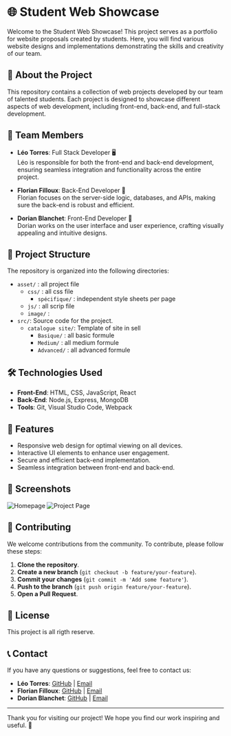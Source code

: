 # 🌐 Student Web Showcase

Welcome to the Student Web Showcase! This project serves as a portfolio for website proposals created by students. Here, you will find various website designs and implementations demonstrating the skills and creativity of our team.

## 🚀 About the Project

This repository contains a collection of web projects developed by our team of talented students. Each project is designed to showcase different aspects of web development, including front-end, back-end, and full-stack development.

## 👥 Team Members

- **Léo Torres**: Full Stack Developer 🖥️  
  Léo is responsible for both the front-end and back-end development, ensuring seamless integration and functionality across the entire project.

- **Florian Filloux**: Back-End Developer 💾  
  Florian focuses on the server-side logic, databases, and APIs, making sure the back-end is robust and efficient.

- **Dorian Blanchet**: Front-End Developer 🎨  
  Dorian works on the user interface and user experience, crafting visually appealing and intuitive designs.

## 📂 Project Structure

The repository is organized into the following directories:
- `asset/` : all project file
    - `css/` : all css file
        - `spécifique/` : independent style sheets per page
    - `js/` : all scrip file
    - `image/` : 
- `src/`: Source code for the project.
    - `catalogue site/`: Template of site in sell
        - `Basique/` : all basic formule
        - `Medium/` : all medium formule
        - `Advanced/` : all advanced formule

## 🛠️ Technologies Used

- **Front-End**: HTML, CSS, JavaScript, React
- **Back-End**: Node.js, Express, MongoDB
- **Tools**: Git, Visual Studio Code, Webpack

## 🌟 Features

- Responsive web design for optimal viewing on all devices.
- Interactive UI elements to enhance user engagement.
- Secure and efficient back-end implementation.
- Seamless integration between front-end and back-end.

## 📸 Screenshots

![Homepage](path/to/homepage_screenshot.png)
![Project Page](path/to/project_page_screenshot.png)

## 🤝 Contributing

We welcome contributions from the community. To contribute, please follow these steps:

1. **Clone the repository**.
2. **Create a new branch** (`git checkout -b feature/your-feature`).
3. **Commit your changes** (`git commit -m 'Add some feature'`).
4. **Push to the branch** (`git push origin feature/your-feature`).
5. **Open a Pull Request**.

## 📜 License

This project is all rigth reserve.

## 📞 Contact

If you have any questions or suggestions, feel free to contact us:

- **Léo Torres**: [GitHub](https://github.com/leo-torres) | [Email](mailto:leo.torres@example.com)
- **Florian Filloux**: [GitHub](https://github.com/florian-filloux) | [Email](mailto:florian.filloux@example.com)
- **Dorian Blanchet**: [GitHub](https://github.com/dorian-blanchet) | [Email](mailto:dorian.blanchet@example.com)

---

Thank you for visiting our project! We hope you find our work inspiring and useful. 🌟

